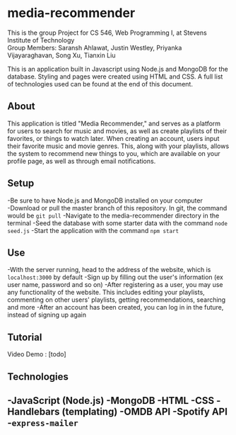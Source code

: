 # media-recommender
This is the group Project for CS 546, Web Programming I, at Stevens Institute of Technology  
Group Members: Saransh Ahlawat, Justin Westley, Priyanka Vijayaraghavan, Song Xu, Tianxin Liu

This is an application built in Javascript using Node.js and MongoDB for the database. Styling and pages were
created using HTML and CSS. A full list of technologies used can be found at the end of this document.

## About
This application is titled "Media Recommender," and serves as a platform for users to search for music and movies,
as well as create playlists of their favorites, or things to watch later. When creating an account, users input their
favorite music and movie genres. This, along with your playlists, allows the system to recommend new things to you,
which are available on your profile page, as well as through email notifications.

## Setup
-Be sure to have Node.js and MongoDB installed on your computer  
-Download or pull the master branch of this repository. In git, the command would be `git pull`
-Navigate to the media-recommender directory in the terminal
-Seed the database with some starter data with the command `node seed.js`
-Start the application with the command `npm start`

## Use
-With the server running, head to the address of the website, which is `localhost:3000` by default
-Sign up by filling out the user's information (ex user name, password and so on)
-After registering as a user, you may use any functionality of the website. This includes editing your playlists,
commenting on other users' playlists, getting recommendations, searching and more 
-After an account has been created, you can log in in the future, instead of signing up again  

## Tutorial
Video Demo : [todo]

## Technologies
-JavaScript (Node.js)
-MongoDB
-HTML
-CSS
-Handlebars (templating)
-OMDB API
-Spotify API
-`express-mailer`
-
